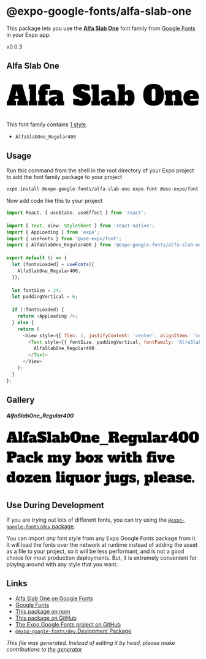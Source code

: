 # @expo-google-fonts/alfa-slab-one

This package lets you use the [**Alfa Slab One**](https://fonts.google.com/specimen/Alfa+Slab+One) font family from [Google Fonts](https://fonts.google.com/) in your Expo app.

v0.0.3

## Alfa Slab One

![Alfa Slab One](./font-family.png)

This font family contains [1 style](#gallery).

- `AlfaSlabOne_Regular400`

## Usage

Run this command from the shell in the root directory of your Expo project to add the font family package to your project
```sh
expo install @expo-google-fonts/alfa-slab-one expo-font @use-expo/font
```

Now add code like this to your project
```js
import React, { useState, useEffect } from 'react';

import { Text, View, StyleSheet } from 'react-native';
import { AppLoading } from 'expo';
import { useFonts } from '@use-expo/font';
import { AlfaSlabOne_Regular400 } from '@expo-google-fonts/alfa-slab-one';

export default () => {
  let [fontsLoaded] = useFonts({
    AlfaSlabOne_Regular400,
  });

  let fontSize = 24;
  let paddingVertical = 6;

  if (!fontsLoaded) {
    return <AppLoading />;
  } else {
    return (
      <View style={{ flex: 1, justifyContent: 'center', alignItems: 'center' }}>
        <Text style={{ fontSize, paddingVertical, fontFamily: 'AlfaSlabOne_Regular400' }}>
          AlfaSlabOne_Regular400
        </Text>
      </View>
    );
  }
};

```

## Gallery

##### AlfaSlabOne_Regular400
![AlfaSlabOne_Regular400](./7da478a94cb0f5cdf81dc70a08204fc3d9b097463f65a9108151851580dd9151.ttf.png)


## Use During Development

If you are trying out lots of different fonts, you can try using the [`@expo-google-fonts/dev` package](https://www.npmjs.com/package/@expo-google-fonts/dev).

You can import *any* font style from any Expo Google Fonts package from it. It will load the fonts
over the network at runtime instead of adding the asset as a file to your project, so it will be 
less performant, and is not a good choice for most production deployments. But, it is extremely convenient
for playing around with any style that you want.

## Links

- [Alfa Slab One on Google Fonts](https://fonts.google.com/specimen/Alfa+Slab+One)
- [Google Fonts](https://fonts.google.com/)
- [This package on npm](https://www.npmjs.com/package/@expo-google-fonts/alfa-slab-one)
- [This package on GitHub](https://github.com/expo/google-fonts/tree/master/font-packages/alfa-slab-one)
- [The Expo Google Fonts project on GitHub](https://github.com/expo/google-fonts)
- [`@expo-google-fonts/dev` Devlopment Package](https://github.com/expo/google-fonts/tree/master/font-packages/dev)


*This file was generated. Instead of editing it by head, please make contributions to [the generator](https://github.com/expo/google-fonts/tree/master/packages/generator)*
